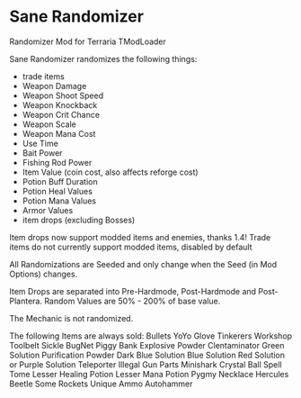 # Sane Randomizer
Randomizer Mod for Terraria TModLoader

Sane Randomizer randomizes the following things:

- trade items
- Weapon Damage
- Weapon Shoot Speed
- Weapon Knockback
- Weapon Crit Chance
- Weapon Scale
- Weapon Mana Cost
- Use Time
- Bait Power
- Fishing Rod Power
- Item Value (coin cost, also affects reforge cost)
- Potion Buff Duration
- Potion Heal Values
- Potion Mana Values
- Armor Values
- item drops (excluding Bosses)

Item drops now support modded items and enemies, thanks 1.4!
Trade items do not currently support modded items, disabled by default

All Randomizations are Seeded and only change when the Seed (in Mod Options) changes.

Item Drops are separated into Pre-Hardmode, Post-Hardmode and Post-Plantera.
Random Values are 50% - 200% of base value.

The Mechanic is not randomized.

The following Items are always sold:
Bullets
YoYo Glove
Tinkerers Workshop
Toolbelt
Sickle
BugNet
Piggy Bank
Explosive Powder
Clentaminator
Green Solution
Purification Powder
Dark Blue Solution
Blue Solution
Red Solution or Purple Solution
Teleporter
Illegal Gun Parts
Minishark
Crystal Ball
Spell Tome
Lesser Healing Potion
Lesser Mana Potion
Pygmy Necklace
Hercules Beetle
Some Rockets
Unique Ammo
Autohammer